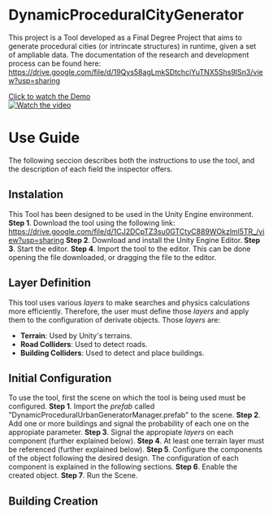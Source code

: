 # DynamicProceduralCityGenerator
This project is a Tool developed as a Final Degree Project that aims to generate procedural cities (or intrincate structures) in runtime, given a set of ampliable data.
The documentation of the research and development process can be found here: https://drive.google.com/file/d/19Qys58agLmkSDtchciYuTNX5Shs9ISn3/view?usp=sharing

[Click to watch the Demo](https://youtu.be/Ubeb8ppgGjQ)<br>
[![Watch the video](https://i.imgur.com/gj2CZ7L.png)](https://youtu.be/Ubeb8ppgGjQ)

# Use Guide
The following seccion describes both the instructions to use the tool, and the description of each field the inspector offers.

## Instalation
This Tool has been designed to be used in the Unity Engine environment.
**Step 1**. Download the tool using the following link: https://drive.google.com/file/d/1CJ2DCpTZ3su0GTCtyC889WOkzlml5TR_/view?usp=sharing
**Step 2**. Download and install the Unity Engine Editor.
**Step 3**. Start the editor.
**Step 4**. Import the tool to the editor. This can be done opening the file downloaded, or dragging the file to the editor.

## Layer Definition
This tool uses various _layers_ to make searches and physics calculations more efficiently. Therefore, the user must define those _layers_ and apply them to the configuration of derivate objects.
Those _layers_ are:
- **Terrain**: Used by Unity's terrains.
- **Road Colliders**: Used to detect roads.
- **Building Colliders**: Used to detect and place buildings.

## Initial Configuration
To use the tool, first the scene on which the tool is being used must be configured.
**Step 1**. Import the _prefab_ called "DynamicProceduralUrbanGeneratorManager.prefab" to the scene.
**Step 2**. Add one or more buildings and signal the probability of each one on the appropiate parameter.
**Step 3**. Signal the appropiate _layers_ on each component (further explained below).
**Step 4**. At least one terrain layer must be referenced (further explained below).
**Step 5**. Configure the components of the object following the desired design. The configuration of each component is explained in the following sections.
**Step 6**. Enable the created object.
**Step 7**. Run the Scene.

## Building Creation
